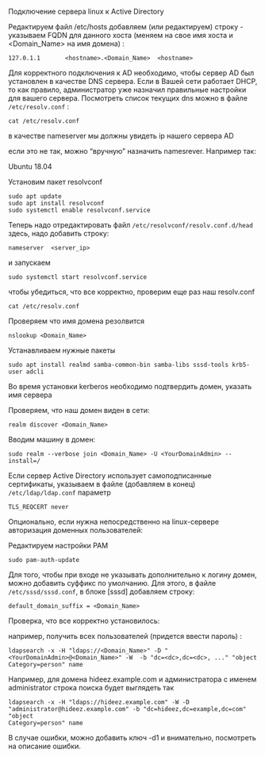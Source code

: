 
Подключение сервера linux к Active Directory

Редактируем файл /etc/hosts добавляем (или редактируем) строку - указываем FQDN для данного хоста (меняем <hostname> на свое имя хоста и <Domain_Name> на имя домена)  :

```shell
127.0.1.1       <hostname>.<Domain_Name>  <hostname>
```

Для корректного подключения к AD необходимо,  чтобы сервер AD был установлен в качестве DNS сервера.
Если в Вашей сети работает DHCP, то как правило, администратор уже назначил
правильные настройки для вашего сервера. 
Посмотреть список текущих dns можно в файле `/etc/resolv.conf` :

```shell
cat /etc/resolv.conf 
```

в качестве nameserver
 мы должны увидеть ip нашего сервера AD  


если это не так, можно “вручную” назначить namesrever. Например так:
 
Ubuntu 18.04

Установим пакет resolvconf

```shell
sudo apt update
sudo apt install resolvconf
sudo systemctl enable resolvconf.service
```

Теперь надо отредактировать файл  `/etc/resolvconf/resolv.conf.d/head`
здесь, надо добавить строку:

```shell
nameserver  <server_ip>
```

и запускаем 

```shell
sudo systemctl start resolvconf.service
```


чтобы убедиться, что все корректно, проверим еще раз наш resolv.conf
```
cat /etc/resolv.conf
```

Проверяем что имя домена резолвится
```
nslookup <Domain_Name>
```

Устанавливаем нужные пакеты
```
sudo apt install realmd samba-common-bin samba-libs sssd-tools krb5-user adcli
```

Во время установки kerberos необходимо подтвердить  домен, указать имя сервера     

Проверяем, что наш домен виден в сети:
```
realm discover <Domain_Name>
```

Вводим машину в домен:
```
sudo realm --verbose join <Domain_Name> -U <YourDomainAdmin> --install=/
```

Если сервер Active Directory использует самоподписанные сертификаты,
указываем в файле (добавляем в конец) `/etc/ldap/ldap.conf`  параметр 
```
TLS_REQCERT never
```


Опционально, если нужна непосредственно на linux-сервере авторизация доменных пользователей: 

Редактируем настройки PAM
```
sudo pam-auth-update
```

Для того, чтобы при входе не указывать дополнительно к логину домен, 
можно добавить суффикс по умолчанию. 
Для этого, в файле `/etc/sssd/sssd.conf`, в блоке [sssd] добавляем строку:
```
default_domain_suffix = <Domain_Name>
```

Проверка, что все корректно установилось:

например, получить всех пользователей (придется ввести пароль) :   
```
ldapsearch -x -H "ldaps://<Domain_Name>" -D "<YourDomainAdmin>@<Domain_Name>" -W  -b "dc=<dc>,dc=<dc>, ..." "object
Category=person" name
```

Например, для домена hideez.example.com и администратора с именем administrator строка поиска будет выглядеть так
```
ldapsearch -x -H "ldaps://hideez.example.com" -W -D "administrator@hideez.example.com" -b "dc=hideez,dc=example,dc=com"  "object
Category=person" name
```

В случае ошибки, можно добавить ключ -d1 и внимательно,  посмотреть на описание ошибки.



